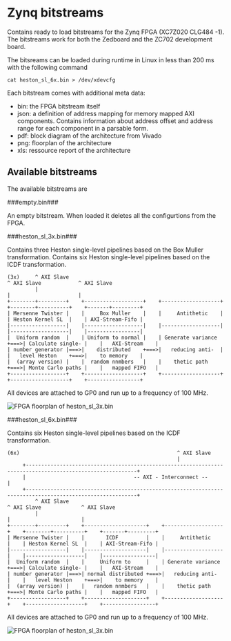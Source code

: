 Zynq bitstreams
===============

Contains ready to load bitstreams for the Zynq FPGA (XC7Z020 CLG484 -1).
The bitstreams work for both the Zedboard and the ZC702 development board.

The bitsreams can be loaded during runtime in Linux in less than 200 ms 
with the following command
```
cat heston_sl_6x.bin > /dev/xdevcfg
```

Each bitstream comes with additional meta data:

- bin: the FPGA bitstream itself
- json: a definition of address mapping for memory mapped AXI components. 
  Contains information about address offset and address range for each component
  in a parsable form.
- pdf: block diagram of the architecture from Vivado 
- png: floorplan of the architecture
- xls: ressource report of the architecture


Available bitstreams
--------------------

The available bitstreams are

###empty.bin###

An empty bitstream. When loaded it deletes all the configurtions from the FPGA.

###heston_sl_3x.bin###

Contains three Heston single-level pipelines based on the Box Muller transformation. 
Contains six Heston single-level pipelines based on the ICDF transformation. 
```
(3x)     ^ AXI Slave                                                                ^ AXI Slave            ^ AXI Slave
         |                                                                          |                      |
+--------+---------+    +-------------------+    +-------------------+    +--------+----------+    +-------+---------+
| Mersenne Twister |    |     Box Muller    |    |     Antithetic    |    | Heston Kernel SL  |    | AXI-Stream-Fifo |
|------------------|    |-------------------|    |-------------------|    |-------------------|    |-----------------|
|  Uniform random  |    | Uniform to normal |    | Generate variance +===>| Calculate single- |    |   AXI-Stream    |
| number generator |===>|    distributed    +===>|   reducing anti-  |    |   level Heston    +===>|    to memory    |
|  (array version) |    |  random nnmbers   |    |    thetic path    +===>| Monte Carlo paths |    |   mapped FIFO   |
+------------------+    +-------------------+    +-------------------+    +-------------------+    +-----------------+
```
All devices are attached to GP0 and run up to a frequency of 100 MHz.

![FPGA floorplan of heston_sl_3x.bin](https://git.rhrk.uni-kl.de/EIT-Wehn/finance.zynqpricer.hls/raw/master/bitstream/heston_sl_3x.png)

###heston_sl_6x.bin###

Contains six Heston single-level pipelines based on the ICDF transformation. 
```
(6x)                                                   ^ AXI Slave
                                                       |
     +----------------------------------------------------------------------------------------------------------+
     |                                   -- AXI - Interconnect --                                               |
     +----------------------------------------------------------------------------------------------------------+
         ^ AXI Slave                                                                ^ AXI Slave             ^ AXI Slave
         |                                                                          |                       |
+--------+---------+    +--------------------+    +-------------------+    +--------+----------+    +-------+---------+
| Mersenne Twister |    |       ICDF         |    |     Antithetic    |    | Heston Kernel SL  |    | AXI-Stream-Fifo |
|------------------|    |--------------------|    |-------------------|    |-------------------|    |-----------------|
|  Uniform random  |    |     Uniform to     |    | Generate variance +===>| Calculate single- |    |   AXI-Stream    |
| number generator |===>| normal distributed +===>|   reducing anti-  |    |   level Heston    +===>|    to memory    |
|  (array version) |    |   random nnmbers   |    |    thetic path    +===>| Monte Carlo paths |    |   mapped FIFO   |
+------------------+    +--------------------+    +-------------------+    +-------------------+    +-----------------+
```
All devices are attached to GP0 and run up to a frequency of 100 MHz.

![FPGA floorplan of heston_sl_3x.bin](https://git.rhrk.uni-kl.de/EIT-Wehn/finance.zynqpricer.hls/raw/master/bitstream/heston_sl_6x.png)


